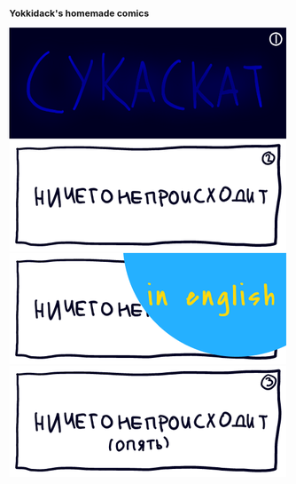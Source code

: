 ### Yokkidack's homemade comics 
[![](img/1_swfish_or.png)](https://yokkidack.github.io/SwearingFishComicOriginal/)
[![](img/2_ngo_or.png)](https://yokkidack.github.io/NothingsGoinOn2)
[![](img/2_ngo_en_or.png)](https://yokkidack.github.io/NothingsGoinOn2_en)
[![](img/3_ngo_or.png)](https://yokkidack.github.io/NothingsGoinOn3)
